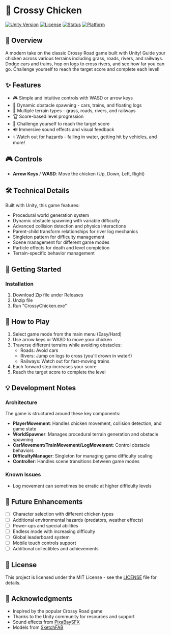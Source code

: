 # 🐔 Crossy Chicken

[![Unity Version](https://img.shields.io/badge/Unity-2022.3%2B-blue.svg)](https://unity.com/)
[![License](https://img.shields.io/badge/License-MIT-green.svg)](LICENSE)
[![Status](https://img.shields.io/badge/Status-In%20Development-yellow.svg)](STATUS)
[![Platform](https://img.shields.io/badge/Platform-PC-orange.svg)](PLATFORM)

## 📖 Overview

A modern take on the classic Crossy Road game built with Unity! Guide your chicken across various terrains including grass, roads, rivers, and railways. Dodge cars and trains, hop on logs to cross rivers, and see how far you can go. Challenge yourself to reach the target score and complete each level!

## ✨ Features

- 🎮 Simple and intuitive controls with WASD or arrow keys
- 🚗 Dynamic obstacle spawning - cars, trains, and floating logs
- 🌊 Multiple terrain types - grass, roads, rivers, and railways
- 🏆 Score-based level progression
- 🎯 Challenge yourself to reach the target score
- 🔊 Immersive sound effects and visual feedback
- 💀 Watch out for hazards - falling in water, getting hit by vehicles, and more!

## 🎮 Controls

- **Arrow Keys** / **WASD**: Move the chicken (Up, Down, Left, Right)

## 🛠️ Technical Details

Built with Unity, this game features:

- Procedural world generation system
- Dynamic obstacle spawning with variable difficulty
- Advanced collision detection and physics interactions
- Parent-child transform relationships for river log mechanics
- Singleton pattern for difficulty management
- Scene management for different game modes
- Particle effects for death and level completion
- Terrain-specific behavior management

## 🚀 Getting Started

### Installation

1. Download Zip file under Releases
2. Unzip file
3. Run "CrossyChicken.exe"

## 🎯 How to Play

1. Select game mode from the main menu (Easy/Hard)
2. Use arrow keys or WASD to move your chicken
3. Traverse different terrains while avoiding obstacles:
   - Roads: Avoid cars
   - Rivers: Jump on logs to cross (you'll drown in water!)
   - Railways: Watch out for fast-moving trains
4. Each forward step increases your score
5. Reach the target score to complete the level


## 💡 Development Notes

### Architecture

The game is structured around these key components:

- **PlayerMovement**: Handles chicken movement, collision detection, and game state
- **WorldSpawner**: Manages procedural terrain generation and obstacle spawning
- **CarMovement/TrainMovement/LogMovement**: Control obstacle behaviors
- **DifficultyManager**: Singleton for managing game difficulty scaling
- **Controller**: Handles scene transitions between game modes

### Known Issues

- Log movement can sometimes be erratic at higher difficulty levels

## 📝 Future Enhancements

- [ ] Character selection with different chicken types
- [ ] Additional environmental hazards (predators, weather effects)
- [ ] Power-ups and special abilities
- [ ] Endless mode with increasing difficulty
- [ ] Global leaderboard system
- [ ] Mobile touch controls support
- [ ] Additional collectibles and achievements

## 📄 License

This project is licensed under the MIT License - see the [LICENSE](LICENSE) file for details.

## 👏 Acknowledgments

- Inspired by the popular Crossy Road game
- Thanks to the Unity community for resources and support
- Sound effects from [PixaBaySFX](https://pixabaySFX.com)
- Models from [SketchFAB](https://sketchfab.com)
